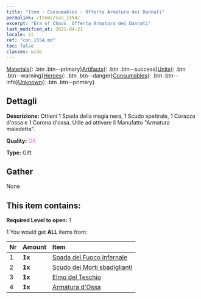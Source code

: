 ```yaml
---
title: "Item - Consumables - Offerta Armatura dei Dannati"
permalink: /Items/con_1554/
excerpt: "Era of Chaos  Offerta Armatura dei Dannati"
last_modified_at: 2021-04-21
locale: it
ref: "con_1554.md"
toc: false
classes: wide
---
```

 [Materials](/it/Items/){: .btn .btn--primary}[Artifacts](/it/Items/Artifacts/){: .btn .btn--success}[Units](/it/Items/Units/){: .btn .btn--warning}[Heroes](/it/Items/Heroes/){: .btn .btn--danger}[Consumables](/it/Items/Consumables/){: .btn .btn--info}[Unknown](/it/Items/Unknown/){: .btn .btn--primary}

## Dettagli
 **Descrizione:** Ottieni 1 Spada della magia nera, 1 Scudo spettrale, 1 Corazza d'ossa e 1 Corona d'ossa. Utile ad attivare il Manufatto \"Armatura maledetta\".

 **Quality:** <span style="color: #DA70D6">OK</span>

 **Type:** Gift

## Gather

  None

## This item contains:

 **Required Level to open:** 1

 1 You would get **ALL** items  from:

  | Nr | Amount |     Item    |
  |:---|:-------|:------------|
  | 1 |  **1x** | [Spada del Fuoco infernale](/it/Items/art_121/) |  | 
  | 2 |  **1x** | [Scudo dei Morti sbadiglianti](/it/Items/art_122/) |  | 
  | 3 |  **1x** | [Elmo del Teschio](/it/Items/art_123/) |  | 
  | 4 |  **1x** | [Armatura d'Ossa](/it/Items/art_124/) |  | 
